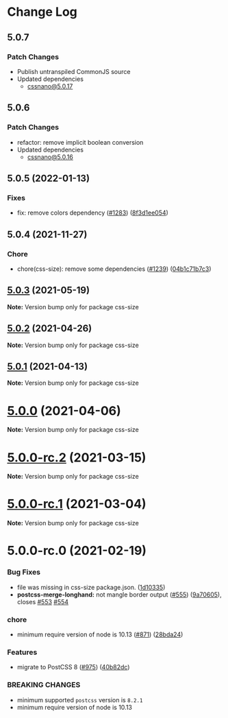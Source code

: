 # Change Log

## 5.0.7

### Patch Changes

- Publish untranspiled CommonJS source
- Updated dependencies
  - cssnano@5.0.17

## 5.0.6

### Patch Changes

- refactor: remove implicit boolean conversion
- Updated dependencies
  - cssnano@5.0.16

## 5.0.5 (2022-01-13)

### Fixes

- fix: remove colors dependency ([#1283](https://github.com/cssnano/cssnano/pull/1283)) ([8f3d1ee054](https://github.com/cssnano/cssnano/commit/8f3d1ee0548b3f46d4c24b26b5d226efb21ae8ca))

## 5.0.4 (2021-11-27)

### Chore

- chore(css-size): remove some dependencies ([#1239](https://github.com/cssnano/cssnano/pull/1239)) ([04b1c71b7c3](https://github.com/cssnano/cssnano/commit/04b1c71b7c33ce5a45f3b3792530bfb6bf28d3df))

## [5.0.3](https://github.com/cssnano/cssnano/compare/css-size@5.0.0...css-size@5.0.3) (2021-05-19)

**Note:** Version bump only for package css-size

## [5.0.2](https://github.com/cssnano/cssnano/compare/css-size@5.0.0...css-size@5.0.2) (2021-04-26)

**Note:** Version bump only for package css-size

## [5.0.1](https://github.com/cssnano/cssnano/compare/css-size@5.0.0...css-size@5.0.1) (2021-04-13)

**Note:** Version bump only for package css-size

# [5.0.0](https://github.com/cssnano/cssnano/compare/css-size@5.0.0-rc.2...css-size@5.0.0) (2021-04-06)

**Note:** Version bump only for package css-size

# [5.0.0-rc.2](https://github.com/cssnano/cssnano/compare/css-size@5.0.0-rc.1...css-size@5.0.0-rc.2) (2021-03-15)

**Note:** Version bump only for package css-size

# [5.0.0-rc.1](https://github.com/cssnano/cssnano/compare/css-size@5.0.0-rc.0...css-size@5.0.0-rc.1) (2021-03-04)

**Note:** Version bump only for package css-size

# 5.0.0-rc.0 (2021-02-19)

### Bug Fixes

- file was missing in css-size package.json. ([1d10335](https://github.com/cssnano/cssnano/commit/1d103352a5b7986afe820e374d426d965c7cdc51))
- **postcss-merge-longhand:** not mangle border output ([#555](https://github.com/cssnano/cssnano/issues/555)) ([9a70605](https://github.com/cssnano/cssnano/commit/9a706050b621e7795a9bf74eb7110b5c81804ffe)), closes [#553](https://github.com/cssnano/cssnano/issues/553) [#554](https://github.com/cssnano/cssnano/issues/554)

### chore

- minimum require version of node is 10.13 ([#871](https://github.com/cssnano/cssnano/issues/871)) ([28bda24](https://github.com/cssnano/cssnano/commit/28bda243e32ce3ba89b3c358a5f78727b3732f11))

### Features

- migrate to PostCSS 8 ([#975](https://github.com/cssnano/cssnano/issues/975)) ([40b82dc](https://github.com/cssnano/cssnano/commit/40b82dca7f53ac02cd4fe62846dec79b898ccb49))

### BREAKING CHANGES

- minimum supported `postcss` version is `8.2.1`
- minimum require version of node is 10.13
